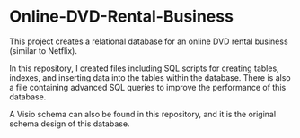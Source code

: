 # Online-DVD-Rental-Business

This project creates a relational database for an online DVD rental business (similar to Netflix).

In this repository, I created files including SQL scripts for creating tables, indexes, and inserting data into the tables within the database. There is also a file containing advanced SQL queries to improve the performance of this database.

A Visio schema can also be found in this repository, and it is the original schema design of this database.
